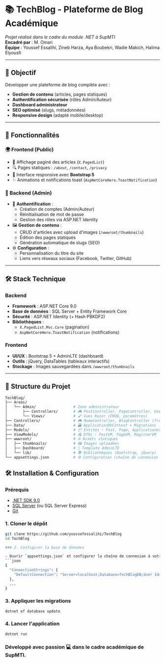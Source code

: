 ﻿# 📚 TechBlog - Plateforme de Blog Académique  
*Projet réalisé dans le cadre du module .NET à SupMTI*  
**Encadré par** : M. Omari  
**Équipe** : Youssef Essalihi, Zineb Harza, Aya Boubekri, Wadie Makich, Halima Elyousfi  

---

## 🎯 Objectif  
Développer une plateforme de blog complète avec :  
- **Gestion de contenu** (articles, pages statiques)  
- **Authentification sécurisée** (rôles Admin/Auteur)  
- **Dashboard administrateur**  
- **SEO optimisé** (slugs, métadonnées)  
- **Responsive design** (adapté mobile/desktop)  

---

## 🚀 Fonctionnalités  

### 🌍 Frontend (Public)  
- 📰 Affichage paginé des articles (`X.PagedList`)  
- 🔍 Pages statiques : `/about`, `/contact`, `/privacy`  
- 📱 Interface responsive avec **Bootstrap 5**  
- ✨ Animations et notifications toast (`AspNetCoreHero.ToastNotification`)  

### 🔧 Backend (Admin)  
- 🔐 **Authentification** :  
  - Création de comptes (Admin/Auteur)  
  - Réinitialisation de mot de passe  
  - Gestion des rôles via ASP.NET Identity  
- 🖼️ **Gestion de contenu** :  
  - CRUD d'articles avec upload d'images (`/wwwroot/thumbnails`)  
  - Édition des pages statiques  
  - Génération automatique de slugs (SEO)  
- ⚙️ **Configuration** :  
  - Personnalisation du titre du site  
  - Liens vers réseaux sociaux (Facebook, Twitter, GitHub)  

---

## 🛠️ Stack Technique  

### Backend  
- **Framework** : ASP.NET Core 9.0  
- **Base de données** : SQL Server + Entity Framework Core  
- **Sécurité** : ASP.NET Identity (+ Hash PBKDF2)  
- **Bibliothèques** :  
  - `X.PagedList.Mvc.Core` (pagination)  
  - `AspNetCoreHero.ToastNotification` (notifications)  

### Frontend  
- **UI/UX** : Bootstrap 5 + AdminLTE (dashboard)  
- **Outils** : jQuery, DataTables (tableaux interactifs)  
- **Stockage** : Images sauvegardées dans `/wwwroot/thumbnails`  

---

## 📂 Structure du Projet  
```bash
TechBlog/
├── Areas/
│   └── Admin/                 # Zone administrateur
│       ├── Controllers/       # 🎮 PostController, PageController, UserController
│       └── Views/             # 🖌️ Vues Razor (CRUD, paramètres)
├── Controllers/               # 🎮 HomeController, BlogController (frontend)
├── Data/                      # 🗃️ ApplicationDbContext + Migrations
├── Models/                    # 📦 Entités : Post, Page, ApplicationUser
├── ViewModels/                # 📤 DTOs : PostVM, PageVM, RegisterVM
├── wwwroot/                   # 🌐 Assets statiques
│   ├── thumbnails/            # 🖼️ Images uploadées
│   ├── Dashboard/             # 🎨 Template AdminLTE
│   └── lib/                   # 📚 Bibliothèques (Bootstrap, jQuery)
└── appsettings.json           # ⚙️ Configuration (chaîne de connexion DB)
```
## 🛠️ Installation & Configuration

### Prérequis
- [.NET SDK 9.0](https://dotnet.microsoft.com/download)
- [SQL Server](https://www.microsoft.com/fr-fr/sql-server/sql-server-downloads) (ou SQL Server Express)
- [Git](https://git-scm.com/downloads)

### 1. Cloner le dépôt
```bash
git clone https://github.com/youssefessalihi/TechBlog
cd TechBlog

### 2. Configurer la base de données

- Ouvrir `appsettings.json` et configurer la chaîne de connexion à votre base de données SQL Server.
```json
{
  "ConnectionStrings": {
	"DefaultConnection": "Server=localhost;Database=TechBlogDB;User Id=sa;Password=your_password;"
  },
  ...
}
```
### 3. Appliquer les migrations
```bash
dotnet ef database update
```
### 4. Lancer l'application
```bash
dotnet run
```

### Développé avec passion 💻 dans le cadre académique de SupMTI.

